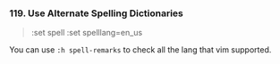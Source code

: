 ### 119. Use Alternate Spelling Dictionaries

> :set spell
> :set spelllang=en_us

You can use `:h spell-remarks` to check all the lang that vim supported.
